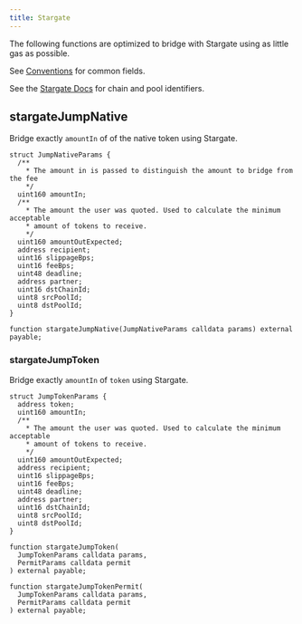 ```yaml
---
title: Stargate
---
```


The following functions are optimized to bridge with Stargate using as little gas as possible.

See [Conventions](../../conventions) for common fields.

See the [Stargate Docs](https://stargateprotocol.gitbook.io/stargate/) for chain and pool identifiers.

## stargateJumpNative

Bridge exactly `amountIn` of of the native token using Stargate.

```solidity
struct JumpNativeParams {
  /**
    * The amount in is passed to distinguish the amount to bridge from the fee
    */
  uint160 amountIn;
  /**
    * The amount the user was quoted. Used to calculate the minimum acceptable
    * amount of tokens to receive.
    */
  uint160 amountOutExpected;
  address recipient;
  uint16 slippageBps;
  uint16 feeBps;
  uint48 deadline;
  address partner;
  uint16 dstChainId;
  uint8 srcPoolId;
  uint8 dstPoolId;
}

function stargateJumpNative(JumpNativeParams calldata params) external payable;
```

### stargateJumpToken

Bridge exactly `amountIn` of `token` using Stargate.

```solidity
struct JumpTokenParams {
  address token;
  uint160 amountIn;
  /**
    * The amount the user was quoted. Used to calculate the minimum acceptable
    * amount of tokens to receive.
    */
  uint160 amountOutExpected;
  address recipient;
  uint16 slippageBps;
  uint16 feeBps;
  uint48 deadline;
  address partner;
  uint16 dstChainId;
  uint8 srcPoolId;
  uint8 dstPoolId;
}

function stargateJumpToken(
  JumpTokenParams calldata params,
  PermitParams calldata permit
) external payable;

function stargateJumpTokenPermit(
  JumpTokenParams calldata params,
  PermitParams calldata permit
) external payable;
```
